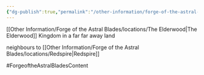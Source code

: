 ```yaml
---
{"dg-publish":true,"permalink":"/other-information/forge-of-the-astral-blades/valoria/","updated":"2025-03-01T21:15:58.620+00:00"}
---
```


[[Other Information/Forge of the Astral Blades/locations/The Elderwood\|The Elderwood]]
Kingdom in a far far away land

neighbours to [[Other Information/Forge of the Astral Blades/locations/Redspire\|Redspire]]

#ForgeoftheAstralBladesContent  